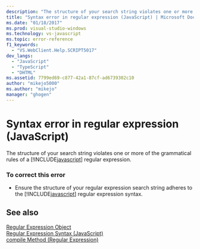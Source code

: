 ```yaml
---
description: "The structure of your search string violates one or more of the grammatical rules of a JavaScript regular expression."
title: "Syntax error in regular expression (JavaScript) | Microsoft Docs"
ms.date: "01/18/2017"
ms.prod: visual-studio-windows
ms.technology: vs-javascript
ms.topic: error-reference
f1_keywords: 
  - "VS.WebClient.Help.SCRIPT5017"
dev_langs: 
  - "JavaScript"
  - "TypeScript"
  - "DHTML"
ms.assetid: 7799ed69-c877-42a1-87cf-ad6739302c10
author: "mikejo5000"
ms.author: "mikejo"
manager: "ghogen"
---
```

# Syntax error in regular expression (JavaScript)
The structure of your search string violates one or more of the grammatical rules of a [!INCLUDE[javascript](../../javascript/includes/javascript-md.md)] regular expression.  
  
### To correct this error  
  
- Ensure the structure of your regular expression search string adheres to the [!INCLUDE[javascript](../../javascript/includes/javascript-md.md)] regular expression syntax.  
  
## See also  
 [Regular Expression Object](https://developer.mozilla.org/docs/Web/JavaScript/Reference/Global_Objects/RegExp)   
 [Regular Expression Syntax (JavaScript)](/previous-versions/1400241x(v=vs.100))   
 [compile Method (Regular Expression)](https://developer.mozilla.org/docs/Web/JavaScript/Reference/Global_Objects/RegExp/compile)
